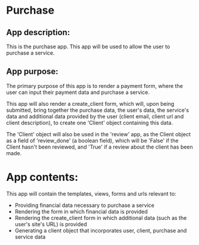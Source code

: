 # Purchase


## App description:

This is the purchase app. This app will be used to allow the user to 
purchase a service.


## App purpose:

The primary purpose of this app is to render a payment form, where the 
user can input their payment data and purchase a service.

This app will also render a create_client form, which will, upon being 
submitted, bring together the purchase data, the user's data, 
the service's data and additional data provided by the user (client 
email, client url and client description), to create one 'Client' 
object containing this data.  

The 'Client' object will also be used in the 'review' app, as the 
Client object as a field of 'review_done' (a boolean field), which 
will be 'False' if the Client hasn't been reviewed, and 'True' if 
a review about the client has been made.

# App contents:

This app will contain the templates, views, forms and urls 
relevant to:
* Providing financial data necessary to purchase a service
* Rendering the form in which financial data is provided
* Rendering the create_client form in which additional data (such as the user's 
site's URL) is provided
* Generating a client object that incorporates user, client, purchase 
and service data